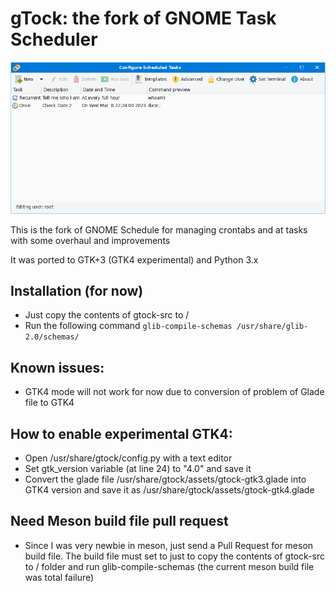 # gTock: the fork of GNOME Task Scheduler

![Screenshot](gtock-screenshot.png)

This is the fork of GNOME Schedule for managing crontabs and at tasks with some overhaul and improvements

It was ported to GTK+3 (GTK4 experimental) and Python 3.x

## Installation (for now)
* Just copy the contents of gtock-src to /
* Run the following command
`glib-compile-schemas /usr/share/glib-2.0/schemas/`


## Known issues:
* GTK4 mode will not work for now due to conversion of problem of Glade file to GTK4

## How to enable experimental GTK4:
* Open /usr/share/gtock/config.py with a text editor
* Set gtk_version variable (at line 24) to "4.0" and save it
* Convert the glade file /usr/share/gtock/assets/gtock-gtk3.glade into GTK4 version and save it as /usr/share/gtock/assets/gtock-gtk4.glade

## Need Meson build file pull request
* Since I was very newbie in meson, just send a Pull Request for meson build file. The build file must set to just to copy the contents of gtock-src to / folder and run glib-compile-schemas (the current meson build file was total failure)
